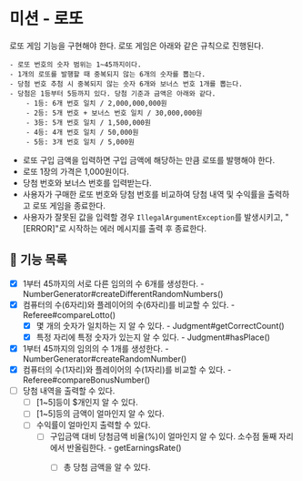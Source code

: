# 미션 - 로또

로또 게임 기능을 구현해야 한다. 로또 게임은 아래와 같은 규칙으로 진행된다.

```
- 로또 번호의 숫자 범위는 1~45까지이다.
- 1개의 로또를 발행할 때 중복되지 않는 6개의 숫자를 뽑는다.
- 당첨 번호 추첨 시 중복되지 않는 숫자 6개와 보너스 번호 1개를 뽑는다.
- 당첨은 1등부터 5등까지 있다. 당첨 기준과 금액은 아래와 같다.
    - 1등: 6개 번호 일치 / 2,000,000,000원
    - 2등: 5개 번호 + 보너스 번호 일치 / 30,000,000원
    - 3등: 5개 번호 일치 / 1,500,000원
    - 4등: 4개 번호 일치 / 50,000원
    - 5등: 3개 번호 일치 / 5,000원
```

- 로또 구입 금액을 입력하면 구입 금액에 해당하는 만큼 로또를 발행해야 한다.
- 로또 1장의 가격은 1,000원이다.
- 당첨 번호와 보너스 번호를 입력받는다.
- 사용자가 구매한 로또 번호와 당첨 번호를 비교하여 당첨 내역 및 수익률을 출력하고 로또 게임을 종료한다.
- 사용자가 잘못된 값을 입력할 경우 `IllegalArgumentException`를 발생시키고, "[ERROR]"로 시작하는 에러 메시지를 출력 후 종료한다.

## 🚀 기능 목록
- [X] 1부터 45까지의 서로 다른 임의의 수 6개를 생성한다. - NumberGenerator#createDifferentRandomNumbers()
- [X] 컴퓨터의 수(6자리)와 플레이어의 수(6자리)를 비교할 수 있다. - Referee#compareLotto()
  - [X] 몇 개의 숫자가 일치하는 지 알 수 있다. - Judgment#getCorrectCount()
  - [X] 특정 자리에 특정 숫자가 있는지 알 수 있다. - Judgment#hasPlace()
- [X] 1부터 45까지의 임의의 수 1개를 생성한다. - NumberGenerator#createRandomNumber()
- [X] 컴퓨터의 수(1자리)와 플레이어의 수(1자리)를 비교할 수 있다. - Referee#compareBonusNumber()
- [ ] 당첨 내역을 출력할 수 있다.
  - [ ] [1~5]등이 $개인지 알 수 있다.
  - [ ] [1~5]등의 금액이 얼마인지 알 수 있다.
  - [ ] 수익률이 얼마인지 출력할 수 있다. 
    - [ ] 구입금액 대비 당첨금액 비율(%)이 얼마인지 알 수 있다. 소수점 둘째 자리에서 반올림한다. - getEarningsRate()
      - [ ] 총 당첨 금액을 알 수 있다. 




